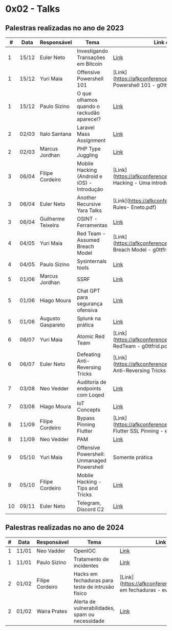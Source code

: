 # 0x02 - Talks

## Palestras realizadas no ano de 2023

| #   | Data  | Responsável          | Tema                                               | Link do Arquivo                                     |
|-----|-------|----------------------|----------------------------------------------------|-----------------------------------------------------|
| 1   | 15/12 | Euler Neto           | Investigando Transações em Bitcoin                 | [Link](inserir_link_aqui)                           |
| 1   | 15/12 | Yuri Maia            | Offensive Powershell 101                           | [Link](https://afkconference.github.io/assets/Offensive Powershell 101 - g0ttfrid.pdf)                           |
| 1   | 15/12 | Paulo Sizino         | O que olhamos quando o rackudão aparece!?          | [Link](inserir_link_aqui)                           |
| 2   | 02/03 | Italo Santana        | Laravel Mass Assignment                            | [Link](inserir_link_aqui)                           |
| 2   | 02/03 | Marcus Jordhan       | PHP Type Juggling                                  | [Link](inserir_link_aqui)                           |
| 3   | 06/04 | Filipe Cordeiro      | Mobile Hacking (Android e iOS) - Introdução        | [Link](https://afkconference.github.io/assets/Mobile Hacking - Uma introdução ao tema - evi3w.pdf)                           |
| 3   | 06/04 | Euler Neto           | Another Recursive Yara Talks                       | [Link](https://afkconference.github.io/assets/Yara Rules- Eneto.pdf)                           |
| 3   | 06/04 | Guilherme Teixeira   | OSINT - Ferramentas                                | [Link](inserir_link_aqui)                           |
| 4   | 04/05 | Yuri Maia            | Red Team - Assumed Breach Model                    | [Link](https://afkconference.github.io/assets/Assumed Breach Model - g0ttfrid.pdf)                           |
| 4   | 04/05 | Paulo Sizino         | Sysinternals tools                                 | [Link](inserir_link_aqui)                           |
| 5   | 01/06 | Marcus Jordhan       | SSRF                                               | [Link](inserir_link_aqui)                           |
| 5   | 01/06 | Hiago Moura          | Chat GPT para segurança ofensiva                   | [Link](inserir_link_aqui)                           |
| 5   | 01/06 | Augusto Gaspareto    | Splunk na prática                                  | [Link](inserir_link_aqui)                           |
| 6   | 06/07 | Yuri Maia            | Atomic Red Team                                    | [Link](https://afkconference.github.io/assets/Atomic RedTeam - g0ttfrid.pdf)                           |
| 6   | 06/07 | Euler Neto           | Defeating Anti-Reversing Tricks                    | [Link](https://afkconference.github.io/assets/Defeating Anti-Reversing Tricks - Eneto.pdf)                           |
| 7   | 03/08 | Neo Vedder           | Auditoria de endpoints com Loqed                   | [Link](inserir_link_aqui)                           |
| 7   | 03/08 | Hiago Moura          | IoT Concepts                                       | [Link](inserir_link_aqui)                           |
| 8   | 11/09 | Filipe Cordeiro      | Bypass Pinning Flutter                             | [Link](https://afkconference.github.io/assets/Bypassing Flutter SSL Pinning - evi3w.pdf)                           |
| 8   | 11/09 | Neo Vedder           | PAM                                                | [Link](inserir_link_aqui)                           |
| 9   | 05/10 | Yuri Maia            | Offensive Powershell: Unmanaged Powershell         | Somente prática                          |
| 9   | 05/10 | Filipe Cordeiro      | Mobile Hacking - Tips and Tricks                   | [Link](inserir_link_aqui)                           |
| 10  | 09/11 | Euler Neto           | Telegram, Discord C2                               | [Link](inserir_link_aqui)                           |




## Palestras realizadas no ano de 2024

| #   | Data  | Responsável         | Tema                                                | Link do Arquivo                                     |
|-----|-------|---------------------|-----------------------------------------------------|-----------------------------------------------------|
| 1   | 11/01 | Neo Vadder          | OpenIOC                                             | [Link](inserir_link_aqui)                           |
| 1   | 11/01 | Paulo Sizino        | Tratamento de incidentes                            | [Link](inserir_link_aqui)                           |
| 2   | 01/02 | Filipe Cordeiro     | Hacks em fechaduras para teste de intrusão físico   | [Link](https://afkconference.github.io/assets/Hacks em fechaduras - evi3w.pdf)                           |
| 2   | 01/02 | Waira Prates        | Alerta de vulnerabilidades, spam ou necessidade     | [Link](inserir_link_aqui)                           |
